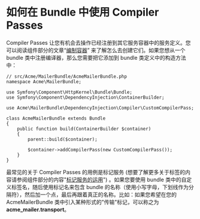 # 如何在 Bundle 中使用 Compiler Passes

Compiler Passes 让您有机会去操作已经注册到其它服务容器中的服务定义。您可以阅读组件部分的文章“[编制容器]( http://symfony.com/doc/current/components/dependency_injection/compilation.html)” 来了解怎么去创建它们。如果您想从一个 bundle 类中注册编译器，那么您需要把它添加到 bundle 类定义中的构造方法中：

```
// src/Acme/MailerBundle/AcmeMailerBundle.php
namespace Acme\MailerBundle;

use Symfony\Component\HttpKernel\Bundle\Bundle;
use Symfony\Component\DependencyInjection\ContainerBuilder;

use Acme\MailerBundle\DependencyInjection\Compiler\CustomCompilerPass;

class AcmeMailerBundle extends Bundle
{
    public function build(ContainerBuilder $container)
    {
        parent::build($container);

        $container->addCompilerPass(new CustomCompilerPass());
    }
}
```

最常见的关于 Compiler Passes 的用例是标记服务 (想要了解更多关于标签的内容请参阅组件部分的内容"[标记服务的运用](http://symfony.com/doc/current/components/dependency_injection/tags.html)") 。如果您要使用 bundle 类中的自定义标签名，随后使用标记名来包含 bundle 的名称（使用小写字母，下划线作为分隔符），然后加一个点，最后再跟着真正的名称。比如：如果您希望在您的 AcmeMailerBundle 类中引入某种形式的"传输"标记，可以称之为 **acme_mailer.transport**。